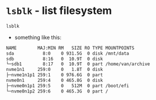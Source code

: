 # `lsblk` - list filesystem

```bash
lsblk
```

- something like this:

```bash
NAME        MAJ:MIN RM   SIZE RO TYPE MOUNTPOINTS
sda           8:0    0 931.5G  0 disk /mnt/data
sdb           8:16   0  10.9T  0 disk
└─sdb1        8:17   0  10.9T  0 part /home/van/archive
nvme1n1     259:0    0   1.8T  0 disk
├─nvme1n1p1 259:1    0 976.6G  0 part
nvme0n1     259:4    0 465.8G  0 disk
├─nvme0n1p1 259:5    0   512M  0 part /boot/efi
└─nvme0n1p2 259:6    0 465.3G  0 part /
```

